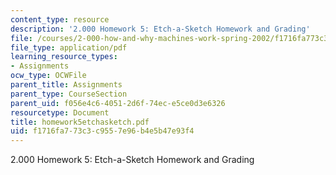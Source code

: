 ```yaml
---
content_type: resource
description: '2.000 Homework 5: Etch-a-Sketch Homework and Grading'
file: /courses/2-000-how-and-why-machines-work-spring-2002/f1716fa773c3c9557e96b4e5b47e93f4_homework5etchasketch.pdf
file_type: application/pdf
learning_resource_types:
- Assignments
ocw_type: OCWFile
parent_title: Assignments
parent_type: CourseSection
parent_uid: f056e4c6-4051-2d6f-74ec-e5ce0d3e6326
resourcetype: Document
title: homework5etchasketch.pdf
uid: f1716fa7-73c3-c955-7e96-b4e5b47e93f4
---
```

2.000 Homework 5: Etch-a-Sketch Homework and Grading

